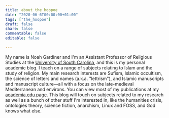 ```yaml
---
title: about the hoopoe
date: "2020-06-6T00:00:00+01:00"
tags: ["the_hoopoe"]
draft: false
share: false
commentable: false
editable: false

---
```


My name is Noah Gardiner and I'm an Assistant Professor of Religious Studies at the [University of South Carolina](https://www.sc.edu/study/colleges_schools/artsandsciences/religious_studies/index.php), and this is my personal academic blog. I teach on a range of subjects relating to Islam and the study of religion. My main research interests are Sufism, Islamic occultism, the science of letters and names (a.k.a. "lettrism"), and Islamic manuscripts and manuscript culture—all with a focus on the late-medieval Mediterranean and environs. You can view most of my publications at my [academia.edu page](https://sc.academia.edu/NoahGardiner). This blog will touch on subjects related to my research as well as a bunch of other stuff I'm interested in, like the humanities crisis, ontologies theory, science fiction, anarchism, Linux and FOSS, and God knows what else.
